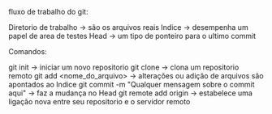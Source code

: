fluxo de trabalho do git:

Diretorio de trabalho -> são os arquivos reais
Indice -> desempenha um papel de area de testes
Head -> um tipo de ponteiro para o ultimo commit

Comandos:

git init -> iniciar um novo repositorio
git clone <repositorio> -> clona um repositorio remoto
git add <nome_do_arquivo> -> alterações ou adição de arquivos são apontados ao Indice
git commit -m "Qualquer mensagem sobre o commit aqui" -> faz a mudança no Head
git remote add origin <servidor> -> estabelece uma ligação nova entre seu repositorio e o servidor remoto

